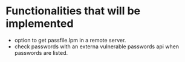 # Functionalities that will be implemented
* option to get passfile.lpm in a remote server.
* check passwords with an externa vulnerable passwords api when passwords are listed.

